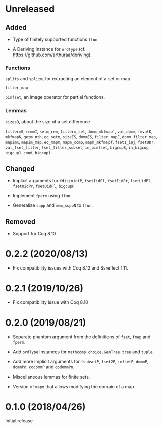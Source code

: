 # Unreleased

## Added

- Type of finitely supported functions `ffun`.

- A Deriving instance for `ordType` (cf. https://github.com/arthuraa/deriving).

### Functions

`splits` and `splitm`, for extracting an element of a set or map.

`filter_map`

`pimfset`, an image operator for partial functions.

### Lemmas

`sizesD`, about the size of a set difference

`filterm0`, `remmI`, `setm_rem`, `filterm_set`, `domm_mkfmap'`, `val_domm`,
`fmvalK`, `mkfmapK`, `getm_nth`, `eq_setm`, `sizeES`, `dommES`, `filter_mapE`,
`domm_filter_map`, `mapimK`, `mapim_map`, `eq_mapm`, `mapm_comp`,
`mapm_mkfmapf`, `fset1_inj`, `fsetUDr`, `val_fset_filter`, `fset_filter_subset`,
`in_pimfset`, `bigcupS`, `in_bigcup`, `bigcup1_cond`, `bigcup1`.

## Changed

- Implicit arguments for `fdisjointP`, `fsetIidPl`, `fsetIidPr`, `fsetUidPl`,
  `fsetUidPr`, `fsetDidPl`, `bigcupP`.

- Implement `fperm` using `ffun`.

- Generalize `supp` and `mem_suppN` to `ffun`.

## Removed

- Support for Coq 8.10

# 0.2.2 (2020/08/13)

- Fix compatibility issues with Coq 8.12 and Ssreflect 1.11.

# 0.2.1 (2019/10/26)

- Fix compatibility issue with Coq 8.10

# 0.2.0 (2019/08/21)

- Separate phantom argument from the definitions of `fset`, `fmap` and `fperm`.

- Add `ordType` instances for `mathcomp.choice.GenTree.tree` and `tuple`.

- Add more implicit arguments for `fsubsetP`, `fset2P`, `imfsetP`, `dommP`,
  `dommPn`, `codommP` and `codommPn`.

- Miscellaneous lemmas for finite sets.

- Version of `mapm` that allows modifying the domain of a map.

# 0.1.0 (2018/04/26)

Initial release

